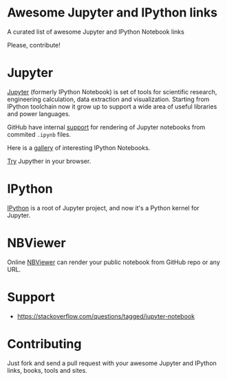 # Awesome Jupyter and IPython links
A curated list of awesome Jupyter and IPython Notebook links

Please, contribute!

# Jupyter

[Jupyter](http://jupyter.org) (formerly IPython Notebook) is set of tools for scientific research, engineering calculation, data extraction and visualization. Starting from IPython toolchain now it grow up to support a wide area of useful libraries and power languages.

GitHub have internal [support](https://github.com/blog/1995-github-jupyter-notebooks-3) for rendering of Jupyter notebooks from commited `.ipynb` files.

Here is a [gallery](https://github.com/ipython/ipython/wiki/A-gallery-of-interesting-IPython-Notebooks) of interesting IPython Notebooks.

[Try](https://try.jupyter.org/) Jupyther in your browser.

# IPython

[IPython](http://ipython.org/) is a root of Jupyter project, and now it's a Python kernel for Jupyter.

# NBViewer

Online [NBViewer](https://nbviewer.jupyter.org/) can render your public notebook from GitHub repo or any URL.

# Support

* https://stackoverflow.com/questions/tagged/jupyter-notebook

# Contributing

Just fork and send a pull request with your awesome Jupyter and IPython links, books, tools and sites.
